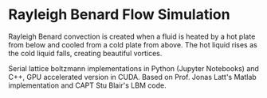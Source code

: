 # Rayleigh Benard Flow Simulation
Rayleigh Benard convection is created when a fluid is heated by a hot plate from below and cooled from a cold plate from above. The hot liquid rises as the cold liquid falls, creating beautiful vortices.

Serial lattice boltzmann implementations in Python (Jupyter Notebooks) and C++, GPU accelerated version in CUDA. Based on Prof. Jonas Latt's Matlab implementation and CAPT Stu Blair's LBM code.
